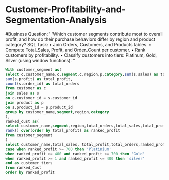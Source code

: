 # Customer-Profitability-and-Segmentation-Analysis
#Business Question:
'''Which customer segments contribute most to overall profit, and how do their purchase behaviors differ by region and product category?
SQL Task:
•	Join Orders, Customers, and Products tables.
•	Compute Total_Sales, Profit, and Order_Count per customer.
•	Rank customers by profitability.
•	Classify customers into tiers: Platinum, Gold, Silver (using window functions).'''


```SQL
With customer_segment as(
select c.customer_name,c.segment,c.region,p.category,sum(s.sales) as total_Sales,
sum(s.profit) as total_profit,
count(s.order_id) as total_orders
from customer as c 
join sales as s 
on c.customer_id = s.customer_id
join product as p 
on s.product_id = p.product_id 
group by customer_name,segment,region,category
),
ranked_cust as(
select customer_name,segment,region,total_orders,total_sales,total_profit,
rank() over(order by total_profit) as ranked_profit
from customer_segment
)
select customer_name,total_sales, total_profit,total_orders,ranked_profit,
case when ranked_profit >= 700 then 'Platinium'
when ranked_profit >= 400 and ranked_profit <= 700 then 'Gold'
when ranked_profit >= 1 and ranked_profit <= 400 then 'silver'
end as customer_tiers
from ranked_Cust 
order by ranked_profit
```
